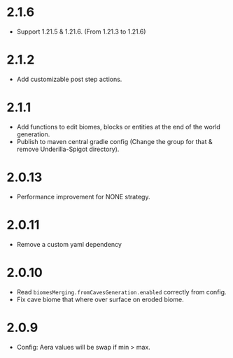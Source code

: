 # 2.1.6
- Support 1.21.5 & 1.21.6. (From 1.21.3 to 1.21.6)

# 2.1.2
- Add customizable post step actions.

# 2.1.1
- Add functions to edit biomes, blocks or entities at the end of the world generation.
- Publish to maven central gradle config (Change the group for that & remove Underilla-Spigot directory).

# 2.0.13
- Performance improvement for NONE strategy.

# 2.0.11
- Remove a custom yaml dependency

# 2.0.10
- Read `biomesMerging.fromCavesGeneration.enabled` correctly from config.
- Fix cave biome that where over surface on eroded biome.

# 2.0.9
- Config: Aera values will be swap if min > max.